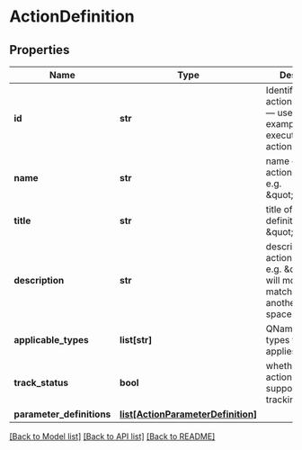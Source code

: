 # ActionDefinition

## Properties
Name | Type | Description | Notes
------------ | ------------- | ------------- | -------------
**id** | **str** | Identifier of the action definition — used for example when executing an action | 
**name** | **str** | name of the action definition, e.g. \&quot;move\&quot; | [optional] 
**title** | **str** | title of the action definition, e.g. \&quot;Move\&quot; | [optional] 
**description** | **str** | describes the action definition, e.g. \&quot;This will move the matched item to another space.\&quot; | [optional] 
**applicable_types** | **list[str]** | QNames of the types this action applies to | 
**track_status** | **bool** | whether the basic action definition supports action tracking or not | 
**parameter_definitions** | [**list[ActionParameterDefinition]**](ActionParameterDefinition.md) |  | [optional] 

[[Back to Model list]](../README.md#documentation-for-models) [[Back to API list]](../README.md#documentation-for-api-endpoints) [[Back to README]](../README.md)

